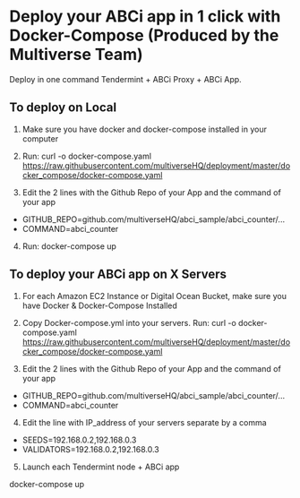 # Deploy your ABCi app in 1 click with Docker-Compose (Produced by the Multiverse Team)

Deploy in one command Tendermint + ABCi Proxy + ABCi App.

## To deploy on Local

1. Make sure you have docker and docker-compose installed in your computer

2. Run: curl -o docker-compose.yaml https://raw.githubusercontent.com/multiverseHQ/deployment/master/docker_compose/docker-compose.yaml

3. Edit the 2 lines with the Github Repo of your App and the command of your app

- GITHUB_REPO=github.com/multiverseHQ/abci_sample/abci_counter/...
- COMMAND=abci_counter

4. Run: docker-compose up

## To deploy your ABCi app on X Servers

1. For each Amazon EC2 Instance or Digital Ocean Bucket, make sure you have Docker & Docker-Compose Installed

2. Copy Docker-compose.yml into your servers. Run: curl -o docker-compose.yaml https://raw.githubusercontent.com/multiverseHQ/deployment/master/docker_compose/docker-compose.yaml

3. Edit the 2 lines with the Github Repo of your App and the command of your app

- GITHUB_REPO=github.com/multiverseHQ/abci_sample/abci_counter/...
- COMMAND=abci_counter

4. Edit the line with IP_address of your servers separate by a comma

- SEEDS=192.168.0.2,192.168.0.3
- VALIDATORS=192.168.0.2,192.168.0.3

5. Launch each Tendermint node + ABCi app 

docker-compose up

